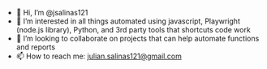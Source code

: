 - 👋 Hi, I’m @jsalinas121
- 👀 I’m interested in all things automated using javascript, Playwright (node.js library), Python, and 3rd party tools that shortcuts code work
- 💞️ I’m looking to collaborate on projects that can help automate functions and reports
- 📫 How to reach me: julian.salinas121@gmail.com

<!---
jsalinas121/jsalinas121 is a ✨ special ✨ repository because its `README.md` (this file) appears on your GitHub profile.
You can click the Preview link to take a look at your changes.
--->
